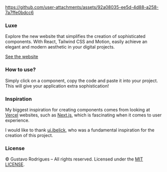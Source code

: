 https://github.com/user-attachments/assets/92a08035-ee5d-4d88-a258-7a7ffe0bdcc6

### Luxe

Explore the new website that simplifies the creation of sophisticated components. With React, Tailwind CSS and Motion, easily achieve an elegant and modern aesthetic in your digital projects.

<a href="https://luxeui.com">
  See the website
</a>

### How to use?

Simply click on a component, copy the code and paste it into your project. This will give your application extra sophistication!

### Inspiration

My biggest inspiration for creating components comes from looking at [Vercel](https://vercel.com/home) websites, such as [Next.js](https://nextjs.org), which is fascinating when it comes to user experience.

I would like to thank [ui.ibelick](https://ui.ibelick.com), who was a fundamental inspiration for the creation of this project.

### License

© Gustavo Rodrigues – All rights reserved. Licensed under the [MIT LICENSE](https://github.com/guhrodrrigues/luxe/blob/main/LICENSE).
